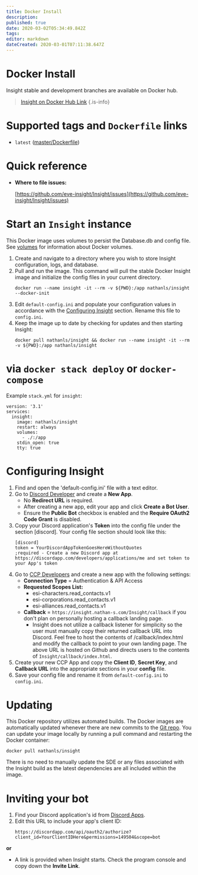```yaml
---
title: Docker Install
description:
published: true
date: 2020-03-02T05:34:49.842Z
tags:
editor: markdown
dateCreated: 2020-03-01T07:11:38.647Z
---
```


# Docker Install
Insight stable and development branches are available on Docker hub.
> [Insight on Docker Hub Link](https://hub.docker.com/r/nathanls/insight)
{.is-info}


# Supported tags and ```Dockerfile``` links
* ```latest``` ([master/Dockerfile](https://github.com/eve-insight/Insight/blob/master/scripts/Docker/Dockerfile))

# Quick reference

* **Where to file issues:**

    [https://github.com/eve-insight/Insight/issues](https://github.com/eve-insight/Insight/issues)


# Start an ```Insight``` instance
This Docker image uses volumes to persist the Database.db and config file. See [volumes](https://docs.docker.com/storage/volumes/) for information about Docker volumes.
1. Create and navigate to a directory where you wish to store Insight configuration, logs, and database.
2. Pull and run the image. This command will pull the stable Docker Insight image and initialize the config files in your current directory.
    ```
    docker run --name insight -it --rm -v ${PWD}:/app nathanls/insight --docker-init
    ```
3. Edit ```default-config.ini``` and populate your configuration values in accordance with the [Configuring Insight](#configuring-insight) section. Rename this file to ```config.ini```.
4. Keep the image up to date by checking for updates and then starting Insight:
    ```
    docker pull nathanls/insight && docker run --name insight -it --rm -v ${PWD}:/app nathanls/insight
    ```

# via ```docker stack deploy``` or ```docker-compose```
Example ```stack.yml``` for ```insight```:
```text
version: '3.1'
services:
  insight:
    image: nathanls/insight
    restart: always
    volumes:
      - ./:/app
    stdin_open: true
    tty: true
```

# Configuring Insight
1. Find and open the 'default-config.ini' file with a text editor.
2. Go to [Discord Developer](https://discordapp.com/developers/applications/me) and create a **New App**.
    * No **Redirect URL** is required.
    * After creating a new app, edit your app and click **Create a Bot User**.
    * Ensure the **Public Bot** checkbox is enabled and the **Require OAuth2 Code Grant** is disabled.
3. Copy your Discord application's **Token** into the config file under the section [discord]. Your config file section should look
like this:
    ```
    [discord]
    token = YourDiscordAppTokenGoesHereWithoutQuotes
    ;required - Create a new Discord app at https://discordapp.com/developers/applications/me and set token to your App's token
    ```
4. Go to [CCP Developers](https://developers.eveonline.com/applications/create) and create a new app with the following settings:
    * **Connection Type** = Authentication & API Access
    * **Requested Scopes List:**
        * esi-characters.read_contacts.v1
        * esi-corporations.read_contacts.v1
        * esi-alliances.read_contacts.v1
    * **Callback** = ```https://insight.nathan-s.com/Insight/callback``` if you don't plan on personally hosting a callback landing page.
        * Insight does not utilize a callback listener for simplicity so the user must manually copy their returned callback URL into Discord.
    Feel free to host the contents of /callback/index.html and modify the callback to point to your own landing page. The above URL is hosted on Github and directs users to the contents of ```Insight/callback/index.html```.
5. Create your new CCP App and copy the **Client ID**, **Secret Key**, and **Callback URL** into the appropriate sections in your **config** file.
6. Save your config file and rename it from ```default-config.ini``` to ```config.ini```.

# Updating
This Docker repository utilizes automated builds. The Docker images are automatically updated whenever there are new commits to the [Git repo](https://github.com/eve-insight/Insight). You can update your image locally by running a pull command and restarting the Docker container:
```
docker pull nathanls/insight
```
There is no need to manually update the SDE or any files associated with the Insight build as the latest dependencies are all included within the image.

# Inviting your bot
1. Find your Discord application's id from [Discord Apps](https://discordapp.com/developers/applications/me).
2. Edit this URL to include your app's client ID:
    ```
    https://discordapp.com/api/oauth2/authorize?client_id=YourClientIDHere&permissions=149504&scope=bot
    ```
**or**
* A link is provided when Insight starts. Check the program console and copy down the **Invite Link**.